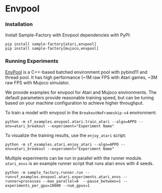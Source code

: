 # Envpool

### Installation

Install Sample-Factory with Envpool dependencies with PyPI:

```
pip install sample-factory[atari,envpool]
pip install sample-factory[mujoco,envpool]
```

### Running Experiments
[EnvPool](https://envpool.readthedocs.io/en/latest/) is a C++-based batched environment pool with pybind11 and thread pool. It has high performance (~1M raw FPS with Atari games, ~3M raw FPS with Mujoco simulator.

We provide examples for envpool for Atari and Mujoco environments. The default parameters provide reasonable training speed, but can be tuning based on your machine configuration to achieve higher throughput.

To train a model with envpool in the `BreakoutNoFrameskip-v4` environment:

```
python -m sf_examples.envpool.atari.train_atari --algo=APPO --env=atari_breakout --experiment="Experiment Name"
```

To visualize the training results, use the `enjoy_atari` script:

```
python -m sf_examples.atari.enjoy_atari --algo=APPO --env=atari_breakout --experiment="Experiment Name"
```

Multiple experiments can be run in parallel with the runner module. `atari_envs` is an example runner script that runs atari envs with 4 seeds. 

```
python -m sample_factory.runner.run --run=sf_examples.envpool.atari.experiments.atari_envs --runner=processes --max_parallel=8  --pause_between=1 --experiments_per_gpu=10000 --num_gpus=1
```
